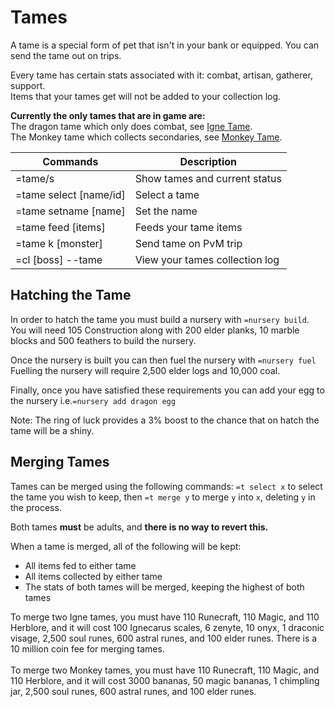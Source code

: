 # Tames

A tame is a special form of pet that isn't in your bank or equipped. You can send the tame out on trips.

Every tame has certain stats associated with it: combat, artisan, gatherer, support.\
Items that your tames get will not be added to your collection log.

**Currently the only tames that are in game are:**\
The dragon tame which only does combat, see [Igne Tame](../bosses/ignecarus/igne-tame.md).\
The Monkey tame which collects secondaries, see [Monkey Tame](../minigames/mad-marimbos-monkey-rumble/monkey-tame.md).

| Commands                | Description                    |
| ----------------------- | ------------------------------ |
| =tame/s                 | Show tames and current status  |
| =tame select \[name/id] | Select a tame                  |
| =tame setname \[name]   | Set the name                   |
| =tame feed \[items]     | Feeds your tame items          |
| =tame k \[monster]      | Send tame on PvM trip          |
| =cl \[boss] --tame      | View your tames collection log |

## Hatching the Tame

In order to hatch the tame you must build a nursery with `=nursery build`.\
You will need 105 Construction along with 200 elder planks, 10 marble blocks and 500 feathers to build the nursery.

Once the nursery is built you can then fuel the nursery with `=nursery fuel`\
Fuelling the nursery will require 2,500 elder logs and 10,000 coal.

Finally, once you have satisfied these requirements you can add your egg to the nursery i.e.`=nursery add dragon egg`

Note: The ring of luck provides a 3% boost to the chance that on hatch the tame will be a shiny.

## Merging Tames

Tames can be merged using the following commands: `=t select x` to select the tame you wish to keep, then `=t merge y` to merge `y` into `x`, deleting `y` in the process.

Both tames **must** be adults, and **there is no way to revert this.**

When a tame is merged, all of the following will be kept:

* All items fed to either tame
* All items collected by either tame
* The stats of both tames will be merged, keeping the highest of both tames

To merge two Igne tames, you must have 110 Runecraft, 110 Magic, and 110 Herblore, and it will cost 100 Ignecarus scales, 6 zenyte, 10 onyx, 1 draconic visage, 2,500 soul runes, 600 astral runes, and 100 elder runes. There is a 10 million coin fee for merging tames.\
\
To merge two Monkey tames, you must have 110 Runecraft, 110 Magic, and 110 Herblore, and it will cost 3000 bananas, 50 magic bananas, 1 chimpling jar, 2,500 soul runes, 600 astral runes, and 100 elder runes.
